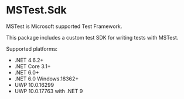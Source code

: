 # MSTest.Sdk

MSTest is Microsoft supported Test Framework.

This package includes a custom test SDK for writing tests with MSTest.

Supported platforms:

- .NET 4.6.2+
- .NET Core 3.1+
- .NET 6.0+
- .NET 6.0 Windows.18362+
- UWP 10.0.16299
- UWP 10.0.17763 with .NET 9